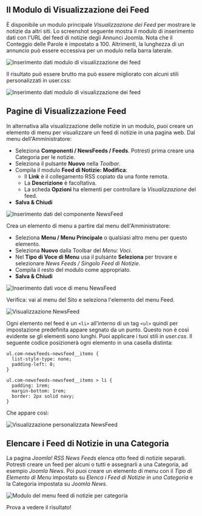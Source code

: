 <!-- Filename: jdocmanual?manual=user&heading=news&filename=news-display.md / Display title: Visualizzazione delle Notizie -->

## Il Modulo di Visualizzazione dei Feed

È disponibile un modulo principale *Visualizzazione dei Feed* per mostrare le notizie da altri siti. Lo screenshot seguente mostra il modulo di inserimento dati con l'URL del feed di notizie degli Annunci Joomla. Nota che il Conteggio delle Parole è impostato a 100. Altrimenti, la lunghezza di un annuncio può essere eccessiva per un modulo nella barra laterale.

![Inserimento dati modulo di visualizzazione dei feed](../../../en/images/news-feeds/news-joomla-news-form.png "Inserimento dati modulo di visualizzazione dei feed")

Il risultato può essere brutto ma può essere migliorato con alcuni stili personalizzati in user.css:

![Inserimento dati modulo di visualizzazione dei feed](../../../en/images/news-feeds/news-joomla-news-display.png "Inserimento dati modulo di visualizzazione dei feed")   

## Pagine di Visualizzazione Feed

In alternativa alla visualizzazione delle notizie in un modulo, puoi creare un elemento di menu per visualizzare un feed di notizie in una pagina web. Dal menu dell'Amministratore:

* Seleziona **Componenti / NewsFeeds / Feeds**. Potresti prima creare una Categoria per le notizie.
* Seleziona il pulsante **Nuovo** nella *Toolbar*.
* Compila il modulo **Feed di Notizie: Modifica**:
    - Il **Link** è il collegamento RSS copiato da una fonte remota.
    - La **Descrizione** è facoltativa.
    - La scheda **Opzioni** ha elementi per controllare la *Visualizzazione* del feed.
* **Salva & Chiudi**

![Inserimento dati del componente NewsFeed](../../../en/images/news-feeds/news-feed-data-entry.png "Inserimento dati del componente NewsFeed")

Crea un elemento di menu a partire dal menu dell'Amministratore:

* Seleziona **Menu / Menu Principale** o qualsiasi altro menu per questo elemento.
* Seleziona **Nuovo** dalla Toolbar del *Menu: Voci*.
* Nel **Tipo di Voce di Menu** usa il pulsante **Seleziona** per trovare e selezionare *News Feeds / Singolo Feed di Notizie*.
* Compila il resto del modulo come appropriato.
* **Salva & Chiudi**

![Inserimento dati voce di menu NewsFeed](../../../en/images/news-feeds/news-feed-data-entry.png "Inserimento dati voce di menu NewsFeed")

Verifica: vai al menu del Sito e seleziona l'elemento del menu Feed.

![Visualizzazione NewsFeed](../../../en/images/news-feeds/news-feed-display.png "Visualizzazione NewsFeed")

Ogni elemento nel feed è un `<li>` all'interno di un tag `<ul>` quindi per impostazione predefinita appare segnato da un punto. Questo non è così evidente se gli elementi sono lunghi. Puoi applicare i tuoi stili in *user.css*. Il seguente codice posizionerà ogni elemento in una casella distinta:

```
ul.com-newsfeeds-newsfeed__items {
  list-style-type: none;
  padding-left: 0;
}

ul.com-newsfeeds-newsfeed__items > li {
  padding: 1rem;
  margin-bottom: 1rem;
  border: 2px solid navy;
}
```
Che appare così:

![Visualizzazione personalizzata NewsFeed](../../../en/images/news-feeds/news-feed-custom-display.png "Visualizzazione personalizzata NewsFeed")

## Elencare i Feed di Notizie in una Categoria

La pagina *Joomla! RSS News Feeds* elenca otto feed di notizie separati. Potresti
creare un feed per alcuni o tutti e assegnarli a una Categoria, ad esempio *Joomla
News*. Poi puoi creare un elemento di menu con il *Tipo di Elemento di Menu* impostato su *Elenca i Feed di Notizie in una Categoria* e la Categoria impostata su *Joomla News*.

![Modulo del menu feed di notizie per categoria](../../../en/images/news-feeds/news-feed-menu-category-form.png "Modulo del menu feed di notizie per categoria")

Prova a vedere il risultato!

